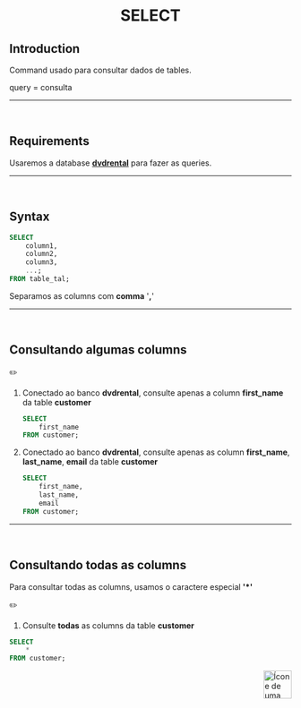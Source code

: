 <h1 align="center">SELECT</h1>

## Introduction

Command usado para consultar dados de tables.

query = consulta

<hr>
<br>

## Requirements

Usaremos a database [**dvdrental**](https://github.com/lGabrielDev/06.postgreSQL/blob/main/2.praticando/7.pg_restore.md/#pgadmin4) para fazer as queries.

<hr>
<br>

## Syntax

```sql
SELECT
    column1,
    column2,
    column3,
    ...;
FROM table_tal;
```

Separamos as columns com **comma** '**,**'

<hr>
<br>

## Consultando algumas columns


:pencil2:
1. Conectado ao banco **dvdrental**, consulte apenas a column **first_name** da table **customer**

    ```sql
    SELECT
        first_name
    FROM customer;
    ```


2. Conectado ao banco **dvdrental**, consulte apenas as column **first_name**,  **last_name**, **email** da table **customer**

    ```sql
    SELECT
        first_name,
        last_name,
        email
    FROM customer;
    ```

<hr>
<br>


## Consultando todas as columns
Para consultar todas as columns, usamos o caractere especial **'*'**

:pencil2:
1. Consulte **todas** as columns da table **customer**


```sql
SELECT
    *
FROM customer;
```




<!-- Next Page Button -->
<a href="https://github.com/lGabrielDev/06.postgreSQL/blob/main/2.praticando/9.alias.md">
    <img alt="Ícone de uma seta apontada para direita, representando um link para a próxima página" src="https://cdn-icons-png.flaticon.com/512/8875/8875266.png" width="50px" height="50px" align="right">
</a>
